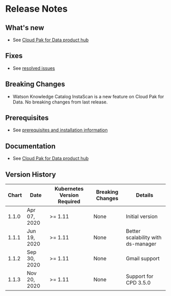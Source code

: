 # Release Notes

## What's new

- See [Cloud Pak for Data product hub](https://www.ibm.com/support/producthub/icpdata/docs/content/SSQNUZ_current/cpd/overview/whats-new.html)

## Fixes

- See [resolved issues](https://www.ibm.com/support/producthub/icpdata/docs/content/SSQNUZ_current/cpd/overview/relnotes-2.5.0.0.html#resolved)

## Breaking Changes

- Watson Knowledge Catalog InstaScan is a new feature on Cloud Pak for Data. No breaking changes from last release.

## Prerequisites

- See [prerequisites and installation information](https://www.ibm.com/support/producthub/icpdata/docs/content/SSQNUZ_current/cpd/overview/relnotes-2.5.0.0.html#pre-and-inst)

## Documentation

- See [Cloud Pak for Data product hub](https://www.ibm.com/support/producthub/icpdata/)

## Version History

| Chart | Date | Kubernetes Version Required | Breaking Changes | Details |
| ----- | ---- | --------------------------- | ---------------- | ------- |
| 1.1.0 | Apr 07, 2020 | >= 1.11 | None | Initial version |
| 1.1.1 | Jun 19, 2020 | >= 1.11 | None | Better scalability with ds-manager |
| 1.1.2 | Sep 30, 2020 | >= 1.11 | None | Gmail support |
| 1.1.3 | Nov 20, 2020 | >= 1.11 | None | Support for CPD 3.5.0 |
